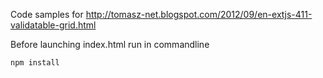 Code samples for
http://tomasz-net.blogspot.com/2012/09/en-extjs-411-validatable-grid.html

Before launching index.html run in commandline

```bash
npm install
